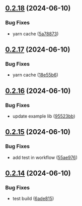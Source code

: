 ## [0.2.18](https://github.com/tiavina-mika/check-password-complexity/compare/v0.2.17...v0.2.18) (2024-06-10)


### Bug Fixes

* yarn cache ([5a78873](https://github.com/tiavina-mika/check-password-complexity/commit/5a788732dfd30f95f14b1be23b18b2e5df60f995))



## [0.2.17](https://github.com/tiavina-mika/check-password-complexity/compare/v0.2.16...v0.2.17) (2024-06-10)


### Bug Fixes

* yarn cache ([18e55b6](https://github.com/tiavina-mika/check-password-complexity/commit/18e55b629e74364d99280d1787ba1b8a9f292c41))



## [0.2.16](https://github.com/tiavina-mika/check-password-complexity/compare/v0.2.15...v0.2.16) (2024-06-10)


### Bug Fixes

* update example lib ([95523bb](https://github.com/tiavina-mika/check-password-complexity/commit/95523bb0bc2fbdd690ac8233244181c4d88d04c8))



## [0.2.15](https://github.com/tiavina-mika/check-password-complexity/compare/v0.2.14...v0.2.15) (2024-06-10)


### Bug Fixes

* add test in workflow ([55ae976](https://github.com/tiavina-mika/check-password-complexity/commit/55ae9763cf004626a77904b465fd996dd37ba512))



## [0.2.14](https://github.com/tiavina-mika/check-password-complexity/compare/v0.2.13...v0.2.14) (2024-06-10)


### Bug Fixes

* test build ([6ade815](https://github.com/tiavina-mika/check-password-complexity/commit/6ade8159e53134d8c2958e118652565b7b3c9696))




